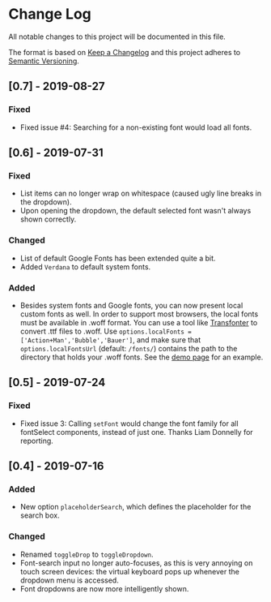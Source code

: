 # Change Log
All notable changes to this project will be documented in this file.

The format is based on [Keep a Changelog](https://keepachangelog.com/)
and this project adheres to [Semantic Versioning](https://semver.org/).

## [0.7] - 2019-08-27
### Fixed
- Fixed issue #4: Searching for a non-existing font would load all fonts.

## [0.6] - 2019-07-31
### Fixed
- List items can no longer wrap on whitespace (caused ugly line breaks in the dropdown).
- Upon opening the dropdown, the default selected font wasn't always shown correctly.

### Changed
- List of default Google Fonts has been extended quite a bit.
- Added `Verdana` to default system fonts.

### Added
- Besides system fonts and Google fonts, you can now present local custom fonts as well.
  In order to support most browsers, the local fonts must be available in .woff format.
  You can use a tool like [Transfonter](https://transfonter.org/) to convert .ttf files
  to .woff.
  Use `options.localFonts = ['Action+Man','Bubble','Bauer']`, and make sure that
  `options.localFontsUrl` (default: `/fonts/`) contains the path to the directory
  that holds your .woff fonts.
  See the [demo page](https://av01d.github.io/fontselect-jquery-plugin/index.html) for an example.

## [0.5] - 2019-07-24
### Fixed
- Fixed issue 3: Calling `setFont` would change the font family for all fontSelect components, instead of just one. Thanks Liam Donnelly for reporting.

## [0.4] - 2019-07-16
### Added
- New option `placeholderSearch`, which defines the placeholder for the
  search box.

### Changed
- Renamed `toggleDrop` to `toggleDropdown`.
- Font-search input no longer auto-focuses, as this is very annoying
  on touch screen devices: the virtual keyboard pops up whenever the dropdown
  menu is accessed.
- Font dropdowns are now more intelligently shown.
